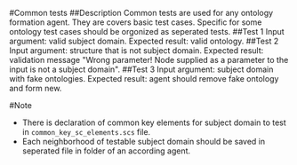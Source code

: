#Common tests
##Description
Common tests are used for any ontology formation agent. They are covers basic test cases. Specific for some ontology test cases should be orgonized as seperated tests.
##Test 1
Input argument: valid subject domain.
Expected result: valid ontology.
##Test 2
Input argument: structure that is not subject domain.
Expected result: validation message "Wrong parameter! Node supplied as a parameter to the input is not a subject domain".
##Test 3
Input argument: subject domain with fake ontologies.
Expected result: agent should remove fake ontology and form new.

#Note
 - There is declaration of common key elements for subject domain to test in `common_key_sc_elements.scs` file.
 - Each neighborhood of testable subject domain should be saved in seperated file in folder of an according agent. 
